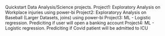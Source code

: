 Quickstart Data Analysis/Science projects.
Project1: Exploratory Analysis on Workplace injuries using power-bi
Project2: Exploratoryy Analysis on Baseball (Larger Datasets, joins) using power-bi
Project3: ML - Logistic regression. Prediciting if user will open a banking account
Project4: ML - Logistic regression. Prediciting if Covid patient will be admitted to ICU
